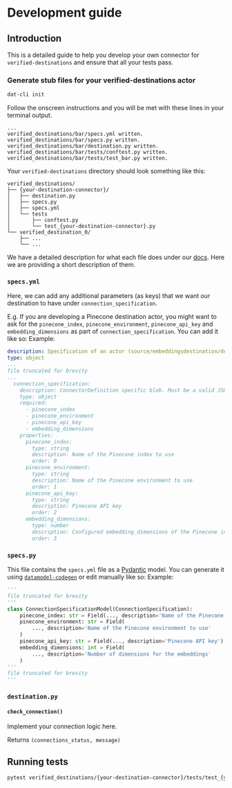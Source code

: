 # Development guide

## Introduction

This is a detailed guide to help you develop your own connector for `verified-destinations` and ensure that all your tests pass.

### Generate stub files for your verified-destinations actor
```bash
dat-cli init
```

Follow the onscreen instructions and you will be met with these lines in your terminal output.

```text
...
verified_destinations/bar/specs.yml written.
verified_destinations/bar/specs.py written.
verified_destinations/bar/destination.py written.
verified_destinations/bar/tests/conftest.py written.
verified_destinations/bar/tests/test_bar.py written.
```

Your `verified-destinations` directory should look something like this:
```text
verified_destinations/
├── {your-destination-connector}/
│   ├── destination.py
│   ├── specs.py
│   ├── specs.yml
│   └── tests
│       ├── conftest.py
│       └── test_{your-destination-connector}.py
└── verified_destination_0/
    ├── ...
    └── ...
```

We have a detailed description for what each file does under our [docs](http://path/to/docs). Here we are providing a short description of them.

### `specs.yml`

Here, we can add any additional parameters (as keys) that we want our destination to have under `connection_specification`.

E.g. If you are developing a Pinecone destination actor, you might want to ask for the `pinecone_index`, `pinecone_environment`, `pinecone_api_key` and `embedding_dimensions` as part of `connection_specification`. You can add it like so:
Example:
```yml
description: Specification of an actor (source/embeddingsdestination/destination)
type: object
...
file truncated for brevity
...
  connection_specification:
    description: ConnectorDefinition specific blob. Must be a valid JSON string.
    type: object
    required:
      - pinecone_index
      - pinecone_environment
      - pinecone_api_key
      - embedding_dimensions
    properties:
      pinecone_index:
        type: string
        description: Name of the Pinecone index to use
        order: 0
      pinecone_environment:
        type: string
        description: Name of the Pinecone environment to use
        order: 1
      pinecone_api_key:
        type: string
        description: Pinecone API key
        order: 2
      embedding_dimensions:
        type: number
        description: Configured embedding_dimensions of the Pinecone index
        order: 3
```

### `specs.py`

This file contains the `specs.yml` file as a [Pydantic](https://docs.pydantic.dev/latest/concepts/models/) model. You can generate it using [`datamodel-codegen`](https://docs.pydantic.dev/latest/integrations/datamodel_code_destination/) or edit manually like so:
Example:
```python
'''
file truncated for brevity
'''
class ConnectionSpecificationModel(ConnectionSpecification):
    pinecone_index: str = Field(..., description='Name of the Pinecone index to use')
    pinecone_environment: str = Field(
        ..., description='Name of the Pinecone environment to use'
    )
    pinecone_api_key: str = Field(..., description='Pinecone API key')
    embedding_dimensions: int = Field(
        ..., description='Number of dimensions for the embeddings'
    )
'''
file truncated for brevity
'''
```

### `destination.py`

#### `check_connection()`
Implement your connection logic here.

Returns `(connections_status, message)`


## Running tests
```bash
pytest verified_destinations/{your-destination-connector}/tests/test_{your-destination-connector}.py 
```